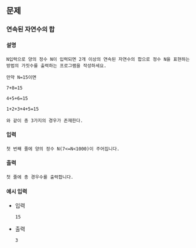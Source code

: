 ## 문제

###  연속된 자연수의 합

#### 설명
```
N입력으로 양의 정수 N이 입력되면 2개 이상의 연속된 자연수의 합으로 정수 N을 표현하는 방법의 가짓수를 출력하는 프로그램을 작성하세요.

만약 N=15이면

7+8=15

4+5+6=15

1+2+3+4+5=15

와 같이 총 3가지의 경우가 존재한다.
```

#### 입력
```
첫 번째 줄에 양의 정수 N(7<=N<1000)이 주어집니다.
```

#### 출력
```
첫 줄에 총 경우수를 출력합니다.
```

#### 예시 입력
- 입력
    ```
    15
    ```
- 출력
    ```
  3    
  ```
